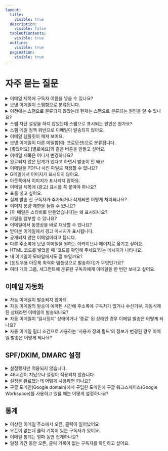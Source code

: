 ```yaml
---
layout:
  title:
    visible: true
  description:
    visible: false
  tableOfContents:
    visible: true
  outline:
    visible: true
  pagination:
    visible: true
---
```


# 자주 묻는 질문

<details>

<summary>이메일 제목에 구독자 이름을 넣을 수 있나요?</summary>

#### 메일머지 기능을 사용하면 구독자별 개인화된 이메일을 만들 수 있습니다. 자세한 내용은 [personalized-merge.md](edit/personalized-merge.md "mention")를 참고해 주세요. <a href="#personalized-merge" id="personalized-merge"></a>

</details>

<details>

<summary>보낸 이메일이 스팸함으로 분류됩니다.</summary>

#### 이메일 수신 서비스(예: G메일, 네이버 메일, 기업메일 등)에서는 이메일 수신자에게 스팸성 이메일이 발송되지 않도록 자체 스팸 필터 시스템을 운영하고 있습니다.  <a href="#spam" id="spam"></a>

시스템에서 제공하는 필터가 아니더라도 이메일 수신자가 자신의 계정에 설정한 별도의 스팸 필터에 걸리는 경우에도 이메일이 스팸으로 분류되기도 합니다.

스팸으로 분류되는 이유는 수신서비스에 따라 다르고 원인이 다양하기 때문에 정확히 파악하는 것은 어렵지만 일반적으로 아래의 이유로 스팸으로 분류됩니다.

1. 발신 주소와 수신 주소를 동일하게 설정했습니다.
2. 발신 주소로 사용하는 도메인이 의심스러운 도메인으로 판단됐습니다.
3. 이메일의 제목 또는 내용 등 자체 정책에 따라 이메일을 스팸으로 판단했습니다.

2는 SPF, DKIM, DMARC 설정을 하는 것을 추천합니다. 3은 수신 서비스의 정책에 따라 처리된 부분이기 때문에 수신 서비스의 이메일 관리자에게 문의하면 가장 빠르게 원인을 파악할 수 있습니다.

스팸으로 표시되는 비율을 줄일 수 있는 다른 방법이 궁금하다면 아래 글도 참고해 보세요.

[prevent-email-spam-marking.md](../tip/overview/prevent-email-spam-marking.md "mention")

</details>

<details>

<summary>이전에는 스팸으로 분류되지 않았는데 현재는 스팸으로 분류되는 원인을 알 수 있나요?</summary>

구독자가 사용하는 이메일 서비스의 스팸 메일 정책의 스팸 판단 정책이 변경됐기 때문일 수 있습니다. 또는 이메일의 제목, 내용 등이 이메일 수신 서비스의 스팸 필터 점검 기준에 따라 스팸성 메일로 판단됐기 때문일 수 있습니다. 구독자가 사용하는 이메일 서비스의 스팸 메일 수신 설정을 확인해 보거나 이메일의 내용을 수정해 보는 것을 추천합니다.

_내가 자주 사용하는 발신자 이메일 주소를 구독자가 자신이 사용하는 메일 서비스(예: 네이버, G메일, 그룹 메일 등)의 '주소록'에 추가하면 스팸 메일로 분류될 확률이 낮아집니다. 따라서 구독자에게 자주 사용하는 발신자 이메일 주소를 '주소록'에 추가할 수 있도록 안내해주면 스팸 메일함으로 분류되는 것을 방지할 수 있습니다._

</details>

<details>

<summary>스팸 차단 설정을 하지 않았는데 스팸으로 표시되는 원인은 뭔가요?</summary>

개인의 스팸 차단 설정이 원인이 아니라면 구독자가 사용하는 이메일 서비스(예: 네이버, G메일, 그룹 메일 등)의 스팸 차단 필터에 걸려 스팸으로 분류되거나 수신이 차단된 상황일 수 있습니다.&#x20;

스티비에서는 이미 발송 처리를 완료한 상황이며, 받아 본 이메일을 어떻게 어떤 기준에 따라 처리할지는 수신 서비스의 정책과 기준에 따라 달라지기 때문에 이런 경우 구독자가 사용하는 이메일 수신 서비스 쪽으로 문의를 해보면 원인을 보다 정확하게 파악할 수 있습니다.&#x20;

</details>

<details>

<summary>스팸 메일 정책 위반으로 이메일이 발송되지 않아요.</summary>

#### 스티비에서는 [스팸메일정책](https://www.notion.so/stibee/17a14f01765840e0b203217607307c69)과 [한국인터넷진흥원의 정보통신망법 안내서](https://www.kisa.or.kr/401/form?postSeq=3256#fnPostAttachDownload) 규정에 따라 스팸 모니터링 시스템을 운영 중에 있습니다. <a href="#spam-email-policy" id="spam-email-policy"></a>

이번에 이메일이 발송이 되지 않은 이유는 수신 동의를 정상적으로 받지 않은 상태에서 이메일을 발송한 것으로 판단되었기 때문입니다.

_\*수신 동의를 받지 않은 행위란? 카페, 블로그, 커뮤니티 등에서 구독자 주소를 동의 없이 수집하거나 숫자, 영어 등을 임의로 조합하여 이메일 주소를 생성하는 것_



아래 요청 자료를 support@stibee.com으로 보내주시면 영업일 기준 '최대 5일 이내'에 검토하여 회신드리겠습니다.

**\[요청자료]**

1\. 명시적으로 수신 동의를 받고 있음을 증명할 수 있는 URL 또는 캡처 이미지

2\. 구독자들에게 명시적인 수신 동의를 받았다는 내용을 확인할 수 있는 관리 화면

**\[참고]**

2번 자료를 회신해 주실 때는 이메일 주소를 제외한 민감한 정보는 모두 삭제한 뒤 보내주세요. 이메일 주소도 앞 4글자를 제외하고 나머지는 보이지 않도록 처리하여 보내주세요.



스티비를 통해 스팸성 이메일이 발송되는 경우, 다른 정상적인 사용자에게도 영향이 있을 수 있습니다. 따라서, 스팸성 이메일로 의심되는 경우 우선 발송을 진행하지 않고 안내를 드리고 있습니다.

다른 정상적인 사용자에게 영향이 가는 것을 최소화하기 위한 절차로, 번거로우시더라도 양해 부탁드립니다.

</details>

<details>

<summary>이메일 템플릿이 깨져 보여요.</summary>

#### 외부(예: 워드, 한글, 메모장 등)에서 텍스트를 복사해서 붙여넣었는지 확인해 주세요.&#x20;

이메일과 에디터에서 호환되지 않는 코드가 섞여 들어간 경우 문제를 일으키는 경우가 있습니다. 이 경우 텍스트 편집 툴바에 있는 \[스타일 제거하기(T에 빗금)]를 클릭해 스타일을 초기화 한 뒤 다시 편집해 보세요.&#x20;

그래도 문제가 계속 된다면 상자를 지웠다가 다시 추가한 뒤 '서식 없이 붙여넣기(ctrl+shift+v)'로 텍스트만 붙여넣고 스타일 편집은 에디터를 사용해 작업해보세요.

그 외 다른 해결 방법이 궁금하다면 [email-content-mismatch.md](../tip/overview/email-content-mismatch.md "mention") 도움말을 참고해 주세요.

</details>

<details>

<summary>보낸 이메일이 다른 메일함(예: 프로모션)으로 분류됩니다.</summary>

#### 수신서비스에서는 이메일 내용을 자체 기준에 따라 판단해 일반 메일함이 아닌 다른 메일함(예: 업데이트, 프로모션, SNS, 쇼핑 등)으로 분류하기도 합니다.  <a href="#promotions" id="promotions"></a>

분류되는 기준은 여러가지 요인이 있고 심지어 같은 내용의 이메일도 경우에 따라 다르게 분류하기도 합니다. 따라서 이메일이 다른 메일함으로 분류되지 않을 수 있도록 네이버 메일의 경우는 [자동 분류](https://help.naver.com/service/5632/contents/1169?osType=PC\&lang=ko) 기능을 사용하거나 G메일의 경우 [필터](https://support.google.com/mail/answer/6579?hl=ko#zippy=%2C%ED%95%84%ED%84%B0-%EB%A7%8C%EB%93%A4%EA%B8%B0) 설정을 해줄 것을 구독자에게 안내해보는 것도 좋습니다.

[_웰컴 이메일_](../getting-started/welcome-email.md)_을 사용해 구독 신청을 하는 구독자에게 인사하면서 뉴스레터를 잘 받아보는 방법에 대해 안내해보는 것도 좋은 방법입니다._

</details>

<details>

<summary>[좋았어요] [별로예요]와 같은 버튼을 만들고 싶어요.</summary>

뉴스레터를 받아보면 종종 '좋았어요' 또는 '별로에요' 같은 버튼을 확인할 수 있습니다.&#x20;

이 기능을 만족도 조사라고 합니다. 만족도 조사는 구글 폼(Google Form)이나 타이프폼    (Typeform) 등을 통해 조사 양식을 만들고 이 양식으로 이어지는 링크를 텍스트나 버튼 상자에 넣어주면 됩니다. 버튼이나 텍스트에 링크를 넣는 방법은 [텍스트 편집하기](edit/using-edit-box/text.md), [버튼 상자 사용하기](edit/using-edit-box/button.md) 도움말을 참고해 주세요.

_뉴스레터로 만족도 조사를 받는 방법에 대해서는 스티비 블로그를 통해 소개한 적이 있습니다. 자세한 내용은_ [_뉴스레터 피드백을 수집하는 2가지 방법_](https://blog.stibee.com/%EB%89%B4%EC%8A%A4%EB%A0%88%ED%84%B0-%ED%94%BC%EB%93%9C%EB%B0%B1%EC%9D%84-%EC%88%98%EC%A7%91%ED%95%98%EB%8A%94-3%EA%B0%80%EC%A7%80-%EB%B0%A9%EB%B2%95-450e20709995) _블로그 글을 참고해주세요._

</details>

<details>

<summary>이메일 제목은 어디서 변경하나요?</summary>

이메일 제목은 이메일 편집 단계 중 \[발송 정보] 단계에서 수정할 수 있습니다. 이메일 편집 단계 중 \[발송 정보]를 클릭해서 단계로 이동한 뒤 제목을 수정해보세요.

</details>

<details>

<summary>완료되지 않은 단계가 있다고 하면서 발송이 안 돼요.</summary>

#### 이메일을 새로 만들거나 수정할 때, 모든 단계의 입력을 완료해야 이메일을 발송할 수 있습니다.&#x20;

입력이 완료된 단계는 제목 옆에 가 표시됩니다. 가 표시되지 않은 단계를 클릭해서 입력되지 않은 정보가 있는지 확인하세요.&#x20;

입력이 완료되지 않은 단계가 있는 경우, \[예약하기] 또는 \[발송하기]를 클릭하면 '입력이 완료되지 않은 단계가 있습니다'라는 오류 메시지가 표시됩니다.

</details>

<details>

<summary>이메일을 PDF나 사진 파일로 저장할 수 있나요?</summary>

#### 제작한 뉴스레터를 PDF로 저장하고 싶다면 브라우저(예: 크롬, 엣지 등)에서 제공하는 자체 인쇄 기능을 사용해 PDF로 저장해야 합니다. 뉴스레터를 이미지로 캡처하고 싶다면 별도의 프로그램을 사용하여 직접 캡쳐해야 합니다.  <a href="#pdf" id="pdf"></a>

PDF로 저장하거나 이미지로 캡처하고 싶은 경우에는 이메일이 발송 완료되면 자동으로 생성되는 '공유용 URL' 페이지를 인쇄하거나 캡처하면 됩니다.&#x20;

1. PDF로 저장하거나 캡처하고 싶은 이메일을 목록에서 선택합니다.
2. 이메일 대시보드에서 '이메일 URL' 부분에 \[URL 복사하기] 파란 글씨를 클릭해 공유용 URL을 복사합니다.
3. 브라우저의 URL 입력창에 2번에서 복사한 공유용 URL을 붙여넣어 페이지로 이동합니다.
4. 이동한 페이지에서 브라우저의 인쇄 기능을 사용하거나 외부 프로그램을 사용해 캡처합니다.

</details>

<details>

<summary>G메일에서 이미지가 표시되지 않아요.</summary>

구독자의 설정에 따라 외부 이미지를 바로 표시하지 않고, 사용자의 확인을 거쳐 표시하기도 합니다. 만약, 설정을 변경하고 싶다면 [Gmail 이미지 표시 여부 선택하기](https://support.google.com/mail/answer/145919)를 참고해서 진행해 주세요.

구독자가 항상 외부 이미지를 표시하겠다고 설정했으나 이미지가 계속해서 바로 표시되지 않는다면, 이는 G메일의 이메일 수신 정책에 따른 조치일 수 있어요.

여러가지 요인이 있지만, 대부분 발신자 이메일 주소 도메인에 SPF, DKIM을 설정하면 해결됩니다. 설정 방법은 [SPF, DKIM 설정하기 도움말](https://help.stibee.com/email/managing-sender/spf-dkim)을 참고해 주세요.

</details>

<details>

<summary>아웃룩에서 이미지가 표시되지 않아요.</summary>

#### 아웃룩은 보안설정에 의해 이미지를 바로 다운로드하지 않고 사용자의 설정이나 확인 이후에 이미지를 표시하는 경우가 있습니다. <a href="#outlook" id="outlook"></a>

[전자 메일 메시지에서 그림 자동 다운로드 차단 또는 차단](https://support.microsoft.com/ko-kr/office/%EC%A0%84%EC%9E%90-%EB%A9%94%EC%9D%BC-%EB%A9%94%EC%8B%9C%EC%A7%80%EC%97%90%EC%84%9C-%EA%B7%B8%EB%A6%BC-%EC%9E%90%EB%8F%99-%EB%8B%A4%EC%9A%B4%EB%A1%9C%EB%93%9C-%EC%B0%A8%EB%8B%A8-%EB%98%90%EB%8A%94-%EC%B0%A8%EB%8B%A8-%ED%95%B4%EC%A0%9C-15e08854-6808-49b1-9a0a-50b81f2d617a) 도움말을 참고해 설정을 변경해 보시기 바랍니다.

</details>

<details>

<summary>이메일 제목에 (광고) 표시를 꼭 붙여야 하나요?</summary>

#### 정보통신망법에 의해 영리 목적의 광고성 정보를 포함한 이메일은 제목에 (광고)를 명시해서 보내야 합니다. <a href="#adv" id="adv"></a>

일반적으로 영리 사업자가 보내는 이메일의 경우에는 대부분 영리적 목적이 있다고 볼 수 있기 때문에 광고성 정보로 분류가 되는 것이 일반적입니다. 다만, 이는 어디까지나 일반적인 내용으로 영리 목적의 광고성 정보에 해당하는지 여부는 각 이메일의 성격에 따라 다를 수 있으며, 보내는 사람이 누구인지, 보내는 내용이 무엇인지에 따라 세심하게 검토할 필요가 있습니다.&#x20;

만약, 자문을 받아 보고 싶다면 아래 KISA 불법스팸대응센터 측으로 문의해 보시는 걸 추천드립니다.

* 유선 연락처: 118
* 사이트: [https://www.kisa.or.kr/cyberhelper118](https://www.kisa.or.kr/cyberhelper118)

[저도 이메일 제목에 “(광고)” 표시 꼭 해야하나요?](https://blog.stibee.com/ec-a0-80-eb-8f-84-ec-9d-b4-eb-a9-94-ec-9d-bc-ec-a0-9c-eb-aa-a9-ec-97-90-ea-b4-91-ea-b3-a0-ed-91-9c-ec-8b-9c-ea-bc-ad-ed-95-b4-ec-95-bc-ed-95-98-eb-82-98-ec-9a-94/) 블로그 글도 함께 참고해 보시는 걸 추천드립니다.

</details>

<details>

<summary>표를 넣고 싶어요.</summary>

스티비 밖에서 다른 프로그램을 사용해서 표를 만든 다음, 이 표를 이미지로 저장한 뒤 스티비 이메일 편집기의 이미지 상자를 선택해서 이미지로 표를 넣으면 됩니다.

#### 왜 표를 스티비에서 바로 만들 수 없나요?  <a href="#h_01hf3rxcctd8c23paf0dbp3mcn" id="h_01hf3rxcctd8c23paf0dbp3mcn"></a>

스티비를 통해서 표를 만들어도, 구독자의 수신 환경(이메일 클라이언트 또는 디스플레이나 디바이스 등)에 따라서 의도한 것과 다른 모양으로 표가 출력될 수 있습니다.&#x20;

그러므로, 엑셀이나 파워포인트처럼 손쉽게 표를 만들 수 있는 프로그램을 사용해 표를 만든 다음 이 표를 이미지로 바꾸어서 이메일에 넣으면 더 간편하고 안전하게 표를 넣을 수 있습니다.

</details>

<details>

<summary>실제 발송 전 구독자가 추가되거나 삭제되면 어떻게 처리되나요?</summary>

일반 이메일 예약 발송, A/B테스트 발송 그룹, 예약된 자동 이메일처럼 아직 발송이 진행되지 않은 경우, **실제 발송 시점의 구독자 상태에 따라서 발송 유무가 결정됩니다.**



#### 일반 이메일 예약 발송

주소록 A에 있는 전체 구독자 A, B, C에게 전달되는 일반 이메일을 예약 발송하는 경우를 가정해보겠습니다.

* 발송 대상: 주소록 A 전체 구독자 (A, B, C)
* 이메일 예약 일시: 2021년 11월 05일 오후 12:00
* 이메일 발송 예정 일시: 2021년 11월 06일 오후 12:00

이메일이 발송되기 전인 2021년 11월 05일 오후 1:00에 구독자 A는 **수신거부**, 구독자 B는 **완전삭제** 상태로 변경이 된다면 실제 발송이 이루어지는 2021년 11월 06일 오후 12:00에 구독자 A, B에게는 메일이 발송되지 않으며, 구독자 C (구독 중)에게만 메일이 발송됩니다.



#### 일반 이메일 A/B 테스트

주소록 A에 있는 전체 구독자 A, B, C, D, E, F, G, H, I, J에게 전달되는 일반 이메일에서 A/B 테스트를 진행한다고 가정해보겠습니다.

* 발송 대상 : 주소록 A 전체 구독자 (A, B, C, D, E, F, G, H, I, J)
*   A/B 테스트 : 테스트 그룹 (50%), 발송 그룹 (50%)

    → 전체 발송 대상 중 50%의 테스트 그룹에 발송하고 1일 후에 성과가 더 좋은 버전을 나머지 50%의 발송 그룹에게 발송합니다.
* 이메일 발송 예정 일시 (테스트 그룹) : 2021년 11월 05일 오후 12:00
* 이메일 발송 예정 일시 (발송 그룹) : 2021년 11월 06일 오후 12:00

테스트 그룹에 이메일이 발송된 후 발송 그룹에 이메일이 발송되기 전인 2021년 11월 05일 오후 1:00에 구독자 K가 주소록에 추가되었고 발송 그룹에 포함되어 있던 구독자 G가 수신거부 상태로 변경되었다면 실제 발송 그룹에 발송이 이루어질 때 구독자 G에게는 발송이 진행되지 않고 구독자 K는 발송 그룹에 추가되어 발송이 이루어집니다.



#### 발송대기 상태의 자동 이메일

자동 이메일의 '지연 발송' 또는 '발송 시간대' 설정에 따라 트리거 조건을 만족했음에도 불구하고 바로 발송이 이루어지지 않고 '발송대기' 상태로 구독자에게 발송이 예약되어 있을 수 있습니다. '발송대기' 상태의 구독자를 구독자 목록에서 실제 발송이 이루어지기 전에 삭제하면 자동 이메일 발송은 이루어지지 않습니다.

</details>

<details>

<summary>이미지 용량 제한을 늘릴 수 있나요?</summary>

#### 요금제와 관계없이 이미지 1개당 용량은 5MB로 제한합니다. 단, 유료, 무료 유무에 따라 한 개의 이메일에 업로드할 수 있는 이미지 용량이 다릅니다. <a href="#image-file-size" id="image-file-size"></a>

#### 스타터 요금제(무료) <a href="#h_01h9t657nptc21arnfy3snpp2y" id="h_01h9t657nptc21arnfy3snpp2y"></a>

* 이미지 용량 제한: 개당 5MB까지
* 이메일 1개에 업로드할 수 있는 전체 이미지 용량: 총 5MB까지 업로드 가능

스타터 요금제는 한 개의 이메일에 5MB의 이미지를 최대 1개까지 등록할 수 있습니다.



#### 스탠다드, 프로, 엔터프라이즈 요금제(유료) <a href="#h_01h9t657npxst23nnbf4h3hrat" id="h_01h9t657npxst23nnbf4h3hrat"></a>

* 이미지 용량 제한: 개당 5MB까지
* 이메일 1개에 업로드할 수 있는 전체 이미지 용량: 제한 없음

스탠다드, 프로, 엔터프라이즈 요금제에서는 이메일 한 개당 5MB의 이미지를 제한 없이 등록할 수 있습니다.  만약, 5MB를 초과하는 이미지가 있다면, 이미지 편집 프로그램이나 웹사이트([tinyPNG](https://tinypng.com/), [이미지프레소](http://imgpresso.co.kr/))에서 이미지 용량 최적화 도구를 사용해 용량을 줄인 후 추가하세요.

**\*주의:** 스티비를 단순한 이미지 호스팅 용도로 사용하는 것은 정책상 금지하고 있으며, 정책 위반이 의심되는 경우 서비스 사용을 제한할 수 있습니다.

</details>

<details>

<summary>[이 메일은 스티비로 만들었습니다]는 왜 표시되나요?</summary>

무료인 스타터 요금제를 사용하면 이메일 하단에 스티비 스폰서 배너가 자동으로 추가됩니다. 유료 요금제부터는 표시되지 않습니다.

</details>

<details>

<summary>파일을 첨부할 수 있나요?</summary>

파일을 첨부할 수 없습니다. 파일이 첨부된 이메일을 대량으로 발송하여 악성코드 유포 등의 위험이 있기 때문입니다.

파일 공유 서비스([네이버 클라우드](https://cloud.naver.com/), [구글 드라이브](http://drive.google.com/), [드롭박스](https://www.dropbox.com/) 등)에 업로드한 파일의 다운로드 링크를 이메일 본문에 추가하면, 파일을 첨부하지 않고도 구독자에게 파일을 전달할 수 있습니다.

</details>

<details>

<summary>이메일에서 동영상을 바로 재생할 수 있나요?</summary>

아쉽게도 이메일 수신 환경(G메일, 네이버 메일 등)에서 동영상을 이메일에서 바로 재생될 수 있는 기능을 지원하지 않아 이메일 환경에서는 동영상을 바로 재생하는 것이 불가합니다.

스티비의 \[동영상 미리보기] 상자에 유튜브 링크를 입력하면 자동으로 썸네일을 불러오고 동영상 링크가 적용됩니다. (공개된 영상만 사용 가능)  GIF 이미지는 지원이 가능하기 때문에 짧은 영상이라면 GIF 이미지로 변환해 \[이미지] 상자에 추가해 사용할 수 있습니다.

이메일 환경에서는 동영상으로 바로 재생하는 것이 불가하지만 메일 발송 후 생성되는 이메일 URL로 메일을 확인했을 때, \[동영상 미리보기] 상자에 적용된 영상을 본문 내에서 바로 재생하는 것이 가능합니다.

영상을 꼭 본문 안에서 확인해야 한다면 메일 본문에 "메일을 여기(공유용 URL 링크 삽입)에서 확인해주세요"와 같은 내용을 추가해서웹에서 메일 내용을 확인할 수 있도록 유도하는 것도 좋은 방법입니다.

</details>

<details>

<summary>받아본 이메일에서 경고 메시지가 표시됩니다.</summary>

스티비와 같은 이메일 마케팅 서비스를 사용하는 경우 실제 이메일 발송이 이루어지는 서버의 도메인 주소와(예: stibee.com) 발신자 주소(보내는 사람)로 설정된 이메일의 도메인 주소(예: naver.com, gmail.com)가 다를 수 밖에 없습니다.&#x20;

따라서 이메일을 수신하는 서버 쪽에서는 서버의 도메인 주소와 발신자 주소의 도메인 주소가 서로 다르기 때문에 의심스러운 도메인이라고 판단을 해 스팸으로 분류하거나 경고 메시지를 표시하는 경우가 있습니다.&#x20;

이때 "stibee.com에서 보낸 이메일이지만 내 도메인(예: domain.com, test.com 등)에서 보낸 것이 맞다."를 알려주기 위한 설정을 통해 도메인의 신뢰도를 확보하면 경고 메시지가 표시되는 것을 방지할 수 있습니다. \
\
이 설정을 SPF, DKIM 설정이라고 합니다.  자세한 내용은 [spf-dkim.md](managing-sender/spf-dkim.md "mention") 도움말을 참고해 주세요.

</details>

<details>

<summary>공개되지 않은 이메일이라고 뜹니다.</summary>

#### 공개되지 않은 이메일이라는 문구가 출력되며 메일 콘텐츠를 확인 할 수 없는 이유는 '콘텐츠 공유 설정'에서 공유용 URL 생성 옵션을 선택하지 않아 이메일 URL이 비활성화 되었기 때문입니다. <a href="#non-public-email" id="non-public-email"></a>

'아카이브'에 있는 이메일과 '웹에서보기' 링크를 클릭했을 때 뜨는 페이지의 URL은 이메일이 발송이 완료되면 생성되는 '공유용 URL'을 사용합니다.\
\
\[[콘텐츠 공유 설정](share/configuration.md)]은 개별 이메일 단위에서 설정하거나 워크스페이스 단위에서 설정하여 모든 이메일에 기본적으로 적용되도록 설정할 수 있습니다. 이메일의 공유 설정에서 '이메일 콘텐츠 공유용 URL을 생성합니다.'를 체크해 주세요.

</details>

<details>

<summary>다른 주소록에 보낸 이메일을 원하는 아카이브나 페이지로 옮기고 싶어요.</summary>

#### 아카이브나 페이지는 주소록과 연동되어 동작합니다.

아카이브나 페이지가 연결된 주소록에 발송하지 않은 이메일을 옮기고 싶은 경우에는 아래 절차에 따라 옮기고 싶은 아카이브나 페이지가 연결된 주소록에 임의로 이메일을 보내고 다시 발행하면 됩니다.

1. 옮기고 싶은 이메일을 복사합니다.
2. 복사한 이메일을 옮기고 싶은 아카이브나 페이지가 연결된 주소록에 이메일을 임의로 발송할 그룹을 생성합니다. 그룹에는 이메일을 받아도 상관 없는 이메일 주소를 추가합니다.
3. 2번에서 만든 그룹에 1번에서 복사한 이메일을 발송합니다.
4. 3번에서 발송한 이메일의 발행 설정을 수정해서 페이지나 아카이브에 발행합니다.

단, 이 경우 발행된 이메일의 날짜는 이메일을 복사해서 임의로 보낸 날짜를 기준으로 결정되며 날짜를 수정하는 것은 불가능합니다.

</details>

<details>

<summary>HTML 코드를 넣었을 때 '코드를 확인해 주세요'라는 메시지가 나타나요.</summary>

일반적인 웹 환경과 달리 이메일은 특수하기 때문에 일부 HTML 코드의 경우 이메일에서는 동작하지 않는 경우가 있습니다. 에디터에서는 이메일 환경에서는 동작하지 않는 코드가 포함된 상태로 발송되어 문제가 발생하는 것을 막기 위해 일부 HTML 코드는 사용할 수 없도록 제한하고 있습니다.\
\
HTML 코드를 입력했을 때 오류메시지가 뜨거나 작성한 내용이 의도와 다르게 표시된다면 이메일에서 동작하지 않는 HTML 코드를 입력하려고 하지 않았는지 확인해 보세요.&#x20;

에디터에서 사용을 제한하고 있는 HTML 코드는 아래와 같습니다.&#x20;

```
<script>, <head>, <body>, <html>, <style>, <form>, <input>, 
<button>, <noscript>, <meta>, <iframe>
```

</details>

<details>

<summary>내 이메일이 모바일에서도 잘 보일까요?</summary>

#### 스티비로 만든 이메일은 반응형으로 동작하기 때문에, 화면 크기에 따라 최적화 된 레이아웃으로 표시됩니다. <a href="#responsive" id="responsive"></a>

다른 채널과 마찬가지로, 이메일도 모바일 환경의 중요성이 점점 높아지고 있습니다. 구독자 특성에 따라 다르지만, 이메일을 모바일에서 열어보는 비율은 점점 높아지고 있습니다. 커머스 유형의 이메일은 모바일에서 열어보는 비율이 70% 이상인 경우가 많습니다. 스티비로 만든 이메일은 반응형\*으로 동작하기 때문에, 화면 크기에 따라 최적화 된 레이아웃으로 표시됩니다.

_반응형이란, 화면 크기에 따라 페이지 구성이 동적으로 변하는 방식입니다. 웹에서는 흔히 반응형 웹(Responsive Web)이라는 표현을 사용합니다. 이메일은 반응형 웹페이지에서 사용하는 코드를 그대로 사용할 수 없습니다._

예를 들어, 화면 크기가 충분히 큰 PC 화면에서는 2단으로 보이는 내용이, 화면 크기가 작은 모바일 화면에서는 1단으로 정렬되어 표시됩니다.

</details>

<details>

<summary>[윈도우용 아웃룩 최적화 템플릿으로 발송하기]가 무엇인가요?</summary>

#### '윈도우용 아웃룩'은 일반적인 이메일 서비스와는 달리 이메일 콘텐츠 렌더링 방식 차이가 존재하며, 스티비 템플릿과 같은 HTML 이메일이 정상적으로 표시되지 않는 문제가 있습니다.  <a href="#windows-outlook" id="windows-outlook"></a>

이 문제를 해결하려면 테스트 발송하기, HTML 내보내기, 예약하기, 발송하기 화면에서 \[윈도우용 아웃룩 최적화 템플로 발송하기]를 선택하면 됩니다.

_에디터의 이메일 처리 방식이 개선되어 2021년 1월 1일 이후 생성된 워크스페이스에는 이 옵션이 표시되지 않습니다. 추후 2021년 1월 1일 이전에 생성된 워크스페이스에서도 이 옵션이 표시되지 않을 예정입니다._

</details>

<details>

<summary>여러 개의 그룹, 세그먼트에 분류된 구독자에게 이메일을 한 번만 보내고 싶어요.</summary>

하나의 구독자가 여러 개의 \[그룹]이나 \[세그먼트]에 분류되어 있더라도, 주소록에는 한 번만 등록된 상태이므로, 이메일은 중복으로 발송되지 않고 한 번만 발송됩니다.

**\*주의:** 하나의 구독자가 '여러 개의 주소록'에 추가되어 있으며, 각 주소록으로 이메일을 여러 번 발송할 경우 발송한 만큼 이메일이 중복으로 전달됩니다.

</details>



## 이메일 자동화 <a href="#automation" id="automation"></a>

<details>

<summary>자동 이메일이 발송되지 않아요.</summary>

자동 이메일은 '실행 중' 상태에서만 발송됩니다. 자동 이메일이 '[실행중](automation/sending.md#undefined-3)' 상태이지만 발송되지 않는 경우 아래 내용에 따라 이상이 없는지 확인해 보세요.&#x20;



**주소록에 구독자가 등록되어 있는지 확인해 보세요.**

스티비는 \[주소록]에 등록된 구독자에게만 이메일을 발송할 수 있습니다. 이메일이 발송되어야 하는 구독자가 주소록에 등록이 되어있는지 확인해 보세요.&#x20;

주소록에 등록되어 있다면 자동 이메일이 '그룹'에 발송되도록 설정이 되어있는지 여부도 확인해 봅니다. \[그룹]에 발송이 되도록 설정이 되어있다면 구독자가 그 그룹에 추가되어 있는지 확인해 보세요.



**자동 이메일이 '실행중' 상태에서 이벤트가 일어났는지 확인해 보세요.**

자동 이메일은 '실행중' 상태에서 발생한 트리거 조건에 대해서만 발송됩니다. 자동 이메일이 '작성중', '일시정지', '종료' 상태일 때 발생한 트리거에 대해서는 발송되지 않습니다.

예를 들어 '주소록에 추가됨' 트리거를 사용하고 있고 이 이메일을 오후 12시에 일시정지 한 후에 오후 1시에 다시 시작을 한 상황을 가정해 보겠습니다.&#x20;

* 만약, 오후 12시에서 1시 사이에 구독자가 주소록에 추가됐다면 이때 이메일은 '일시정지' 상태이기 때문에 트리거는 동작하지 않고 이메일도 발송되지 않습니다.&#x20;
* 그리고 다시 이메일을 '실행중' 상태로 변경한다고 해서 '일시정지' 상태에서 발생한 조건들에 대해서 이메일이 자동으로 발송되지는 않게 됩니다.

'발송성공' 또는 '발송실패' 트리거의 경우에도 자동 이메일이 아직 실행되기 전에 트리거 조건이 되는 이메일이 발송됐다면 이 경우도 자동 이메일은 발송되지 않습니다.&#x20;

예를 들어 A 이메일을 오전 11:00에 발송했고 A 이메일을 '발송 성공' 조건으로 하는 B 자동 이메일을 오후 12에 '실행중' 상태로 변경했다면

* 자동 이메일이 '실행중' 상태로 변경되기 이전에 이미 A이메일이 발송됐기 때문에 트리거는 동작하지 않게 되고 자동 이메일도 발송이 되지 않습니다.\


**자동 이메일의 발송시간대 설정을 확인해 보세요.**

사용자가 설정한 발송 시간대가 아닐 때 트리거 조건을 만족하는 경우에는 이메일이 바로 발송되지 않고 다음 가장 빠른 발송 시간대에 발송이 이루어지게 됩니다. 자동 이메일의 '발송 대기' 목록에서 발송이 예약된 구독자들 명단을 확인할 수 있습니다.



**자동 이메일의 필터 설정을 확인해 보세요.**

트리거 조건은 만족했지만 설정한 \[[필터](automation/using.md#schedule)] 조건에 걸려 실제 이메일이 발송되지 않았을 수 있습니다. 트리거와 필터 조건의 설정을 다시 한번 확인해 보세요.



만약, 위의 내용을 모두 확인했으나 이상이 없다면 스티비 고객센터를 통해 문의해 주시면 자세하게 답변해 드리겠습니다.

</details>

<details>

<summary>자동 이메일의 발송이 예약된 시간에 주소록에 구독자가 없거나 수신거부, 자동삭제 된 상태라면 이메일이 발송되나요?</summary>

발송되지 않습니다. 실제로 발송이 이루어지는 시점에 구독자의 구독 상태를 한번 더 조회 후 발송이 이루어집니다.

예를 들어 10월 10일 오전 10시에 자동 이메일 발송이 예약된 구독자가 10월 10일 오전 9시에 주소록에서 완전히 삭제되거나 구독 상태가 '수신거부', '자동삭제' 로 변경되었고 발송이 예약된 10월 10일 오전 10시까지 이 상태가 유지되었다면 예약된 이메일은 발송되지 않습니다.

</details>

<details>

<summary>자동 이메일이 '일시정지' 상태이거나 '종료' 된 상태인 경우 이메일 발송은 어떻게 되나요?</summary>

발송되지 않습니다. 예약된 자동 이메일이 발송되는 시점에 자동 이메일의 '상태'에 따라 발송 여부가 결정됩니다.

예를 들어 10월 10일 오전 10시에 자동 이메일 발송이 예약되어 있는 상태로 10월 10일 오전 9시에 자동 이메일이 '일시정지' 되었고 이 상태가 발송이 예약된 오전 10시까지 유지 된다면 이메일은 발송되지 않습니다.

만약에 '일시정지' 된 이메일이 오전 10시 전에 다시 '실행중' 상태로 변경되었다면 이메일은 정상적으로 발송됩니다.

이메일이 '일시정지' 된 상태로 오전 10시가 지났고 오전 11시에 다시 이메일을 재시작 한 경우에는 오전 10시에 예약되었던 이메일이 다시 발송되지 않습니다.

이메일이 '종료' 된 경우에는 모든 예약 정보가 사라지기 때문에 자동 이메일은 발송되지 않습니다.

</details>

<details>

<summary>자동 이메일 필터 조건으로 사용하는 '사용자 정의 필드'의 정보가 변경된 경우 이메일 발송은 어떻게 되나요?</summary>

발송이 이루어지는 시점의 사용자 정의 필드 정보를 기준으로 이메일의 발송 여부가 결정됩니다.

자동 이메일의 트리거를 '주소록에 추가됨'으로 설정하고 '1시간 뒤 발송' 되도록 설정하였고 이름에 '고'라는 글자가 포함된 경우에만 이메일을 발송하도록 필터를 설정했다고 가정하겠습니다.

10월 10일 오전 9시에 이름이 '고길동'인 구독자가 추가되었고 자동 이메일의 트리거와 필터 조건을 통과하여 같은 날 오전 10시에 이메일 발송이 예약되었습니다.

그런데 오전 9시 30분에 이 구독자의 이름이 '길동'으로 변경되어 기존의 필터 조건을 만족하지 않도록 구독자 정보가 변경되었고 이 상태로 기존에 발송이 예약된 오전 10시가 된다면 이메일은 발송되지 않습니다.

</details>



## SPF/DKIM, DMARC 설정 <a href="#id" id="id"></a>

<details>

<summary>설정했지만 적용되지 않습니다.</summary>

SPF, DKIM, DMARC 설정은 서버 상황에 따라 최대 48시간까지 소요될 수 있습니다.&#x20;

설정 값이 잘 등록됐다면 보통 48시간 이내에 설정이 안정적으로 적용됩니다. 값을 안내에 따라 잘 등록한 상황이라면 잠시 기다려 보세요.

</details>

<details>

<summary>48시간이 지났으나 설정이 적용되지 않습니다.</summary>

아래 내용을 확인해 주세요.



**도메인의 네임서버가 등록된 곳에서 설정한 것이 맞는지 확인해 보세요.**

대부분 도메인을 구입한 곳에 네임서버가 등록되는 것이 일반적이지만 일부 경우에 따라 도메인 구입처와 네임서버를 구입한 곳이 다른 경우가 있습니다. [후이즈 도메인 조회](https://xn--c79as89aj0e29b77z.xn--3e0b707e/kor/whois/whois.jsp)에 접속한 뒤, 도메인을 검색하면 내 도메인의 네임서버 업체를 확인할 수 있습니다. name server 부분을 확인해 주세요.



**SPF 레코드가 2개 이상 설정된 것은 아닌지 확인해 보세요.**

스티비의 SPF 값을 등록하기 위해 TXT 값이 아래와 같이 등록된 것은 아닌지 확인해 보세요.

* v=spf1 include:sub.domain.com \~all
* v=spf1 include:mail.stibee.com \~all

이렇게 두 값이 따로 등록된 경우 설정이 정상적으로 동작하지 않게 됩니다. 이 경우 아래와 같이 한 줄로 TXT 레코드를 다시 입력해 주세요.

* v=spf1 include:sub.domain.com include:mail.stibee.com \~all



**CNAME, DMARC의 경우 레코드명을 바꿔보세요.**

CNAME 레코드

* stb.\_domainkey.yourdomain.com 으로 설정했다면 stb.\_domainkey로 변경
* stb.\_domainkey로 설정했다면 stb.\_domainkey.yourdomian.com으로 변경

DMARC 레코드

* \_dmarc.yourdomain.com으로 설정했다면 \_dmarc로 변경
* \_dmarc로 설정했다면 \_dmarc.yourdomain.com으로 변경

</details>

<details>

<summary>설정을 완료했는데 어떻게 사용하면 되나요?</summary>

설정한 도메인을 사용하는 이메일 주소를 주소록의 발신자 주소로 설정하여 이메일을 보내면 됩니다. 발신자 주소는 \[주소록 → 수정하기]를 눌러 새로운 발신자 이메일 주소를 등록하여 사용할 수 있습니다.

자세한 내용은 [add.md](managing-sender/add.md "mention") 도움말을 참고해 주세요.

</details>

<details>

<summary>구글 도메인(Google domain)에서 구입한 도메인에 구글 워크스페이스(Google Workspace)를 사용하고 있을 때는 어떻게 설정하나요?</summary>

_이 도움말은 구글 도메인(Google domain)에서 도메인을 구입했고, 구글 워크스페이스(Google workspace)를 함께 사용하는 경우 SPF, DKIM, DMARC를 설정하는 방법에 관한 내용입니다. 일반적인 SPF, DKIM 설정 방법은_ [_SPF, DKIM 설정 이해하기_](managing-sender/spf-dkim.md)_,_ [_DMARC 설정 이해하기_](managing-sender/dmarc.md) _도움말을 참고해 주세요._



'구글 도메인'과 '구글 워크스페이스'를 함께 사용하는 경우 기본 레코드 데이터가 설정된 상태로 사용하게 됩니다. 이 상태에서 스티비와 같은 외부 서비스를 사용하고 SPF, DKIM 등 DNS 설정을 진행하는 경우 기존에 설정된 값을 '맞춤 레코드'로 이동하는 과정이 필요합니다.\
\
먼저, \[Google Workspace] 부분에 있는 모든 값을 복사한 뒤, 기존 값은 삭제하세요. 모든 값을 \[맞춤 레코드] 부분으로 옮겨야 이메일 발송을 정상적으로 발송할 수 있으니 반드시 기존에 설정된 정확한 값을 기록해 주세요.

1. \[Google Workspace] 부분의 값을 모두 복사해서 메모장에 저장하고 화면도 함께 캡처하세요.&#x20;
2. \[Google Workspace] 오른쪽 위의 \[삭제]를 눌러 모든 레코드 값을 삭제해 주세요.
3. \[맞춤 레코드]에 1번에서 복사한 값과 캡처한 화면을 참고해 그대로 추가합니다.



복사한 값을 \[맞춤 레코드]에 추가하는 자세한 방법은 아래와 같습니다. 설명에 있는 yourdomain.com은 예시 도메인으로, 실제로는 구글 도메인에서 구입한 도메인이 표시됩니다.

* 호스트 이름이 yourdomain.com이고, 'MX' 유형인 데이터 필드 값은 한 줄씩 추가해 주세요.
* 호스트 이름이 yourdomain.com이고, 'SPF' 유형인 데이터 필드는 삭제해 주세요.
* 호스트 이름이 yourdomain.com이고 , 'TXT' 유형인 데이터는 아래와 같이 수정한 뒤 추가해 주세요. 이 데이터는 SPF 설정에 필요한 값이며, 호스트 이름은 비워두시면 됩니다.
  * 기존: v=spf1 include:\_spf.google.com \~all
  * 수정: v=spf1 include:\_spf.google.com include:mail.stibee.com \~all
* 호스트 이름이 google.\_domainkey.yourdomain.com이고, TXT 유형인 데이터는 전체 값을 \[맞춤 레코드]에 추가해 주세요. **\*주의:** 전체 값을 \[맞춤 레코드]에 추가하지 않으면 이메일 수신, 발신이 정상적으로 이루어지지 않을 수 있어요. 꼭 추가해 주세요.
* 아래 데이터를 \[맞춤 레코드]에 새로 추가해 주세요. 이 데이터는 DKIM 설정에 필요한 값입니다.
  * 호스트 이름: stb.\_domainkey
  * 유형: CNAME
  * 데이터: dkim.stibee.com
  *

만약에, G메일로 보내는 이메일의 양이 5,000건을 초과한다면 DMARC 설정이 필요합니다. 아래 데이터도 함께 추가해 주세요.

* 호스트 이름: \_dmarc
* 유형: TXT
* 데이터: v=DMARC1 ;p=none;



설정이 정상적으로 완료됐는지 여부는 [스티비 실험실](https://lab.stibee.com/domain)에서 도메인을 입력해 확인할 수 있습니다. 주소록 대시보드 \[발신자 이메일 주소] 정보에서도 확인할 수 있습니다. 설정이 완료되기까지 서버 상황에 따라 최대 48시간까지 소요될 수 있으니 참고해 주세요.

설정 여부가 바로 확인이 되지 않는다면 조금 기다린 뒤 다시 한번 상태를 조회해 보시기 바랍니다. 48시간 이후에도 설정한 내용이 조회되지 않는다면 이메일(support@stibee.com) 또는 채팅 문의(로그인 후 화면 오른쪽 아래 물음표 버튼)를 통해 문의해 주세요.

</details>



## 통계 <a href="#id" id="id"></a>

<details>

<summary>이상한 이메일 주소에서 오픈, 클릭이 일어났어요</summary>

종종 이메일을 보내고 나서 오픈, 클릭 기록을 확인했을 때 정상적이지 않은 도메인을 사용하는 구독자 임에도 불구하고 오픈, 클릭 기록이 존재하는 경우가 있습니다. 보통 이 문제는 대부분의 사람들이 많이 사용하는 도메인(예: gmail.com, naver.com)과 비슷한 도메인(예:gmai.com, nacer.com 등)을 사용하는 구독자인 경우가 많습니다.\
\
일반적으로 많이 사용하는 도메인과 비슷한 도메인을 특정 목적으로 구입해서 이 도메인을 사용하는 이메일 주소로 이메일 수신이 가능하도록 설정해 두는 경우가 있습니다. 비슷한 도메인을 구입해서 수신이 가능하도록 설정하는 목적은 스팸성 이메일 발송 또는 특정 정보 수집을 위한 목적 등 원인은 다양할 수 있습니다. \
\
따라서 정상적이지 않은 것으로 판단되는 이메일 주소는 \[[수신거부](../list/adding-managing-subscriber/modify-subscriber-info.md#h\_01gfaz1nky8dcanqfs164pz3gk)] 처리하거나 주소록에서 완전히 삭제하여 이메일이 앞으로 발송되지 않도록 조치하는 것이 좋습니다.&#x20;

</details>

<details>

<summary>오픈이 없는데 클릭 기록이 있는 구독자가 있어요.</summary>

스티비의 \[오픈]은 구독자가 이메일을 열어본 경우에 추적됩니다. 다만 종종 \[오픈]기록은 없지만 이메일의 \[클릭]기록은 있는 구독자가 존재할 수 있습니다. 이런 경우는 크게 두가지 경우를 의심해볼 수 있습니다.



**이메일 본문에 삽입된 추적용 이미지가 로드되지 않았습니다.**

스티비에서는 \[오픈] 추적을 위해 이메일 본문에 추적용 이미지를 삽입합니다. 대부분 문제가 없지만 종종 일부 수신 환경(예: 기업 메일, 아웃룩 등)에서는 임의로 추적용 이미지를 이메일 본문을 불러오는 과정에서 로드하지 않는 경우가 있습니다. 또는 종종 사용자의 설정에 따라 이미지를 불러오지 않는 경우도 있습니다.&#x20;

이런 경우 실제로 구독자가 이메일을 열어봤지만 추적용 이미지를 불러오지 않았기 때문에 \[오픈]기록이 추적되지 않을 수 있습니다. \[오픈] 추적은 이루어지지 않았지만, 실제로 구독자가 이메일을 열어본 경우이기 때문에 \[클릭]기록은 존재할 수 있습니다.

**수신 서비스의 스팸봇이 이메일 콘텐츠를 검사하는 과정에서 링크를 클릭했습니다**.

수신 서비스(예: G메일, 네이버 등)들에서는 이메일 수신자에게 스팸 메일이 전달되지 않도록 자체적인 스팸 필터링 시스템을 통해 이메일이 스팸인지 아닌지 여부를 판단합니다. 이때 이메일의 내용의 스팸성 여부를 판단하기 위해 스팸봇이 이메일의 링크를 클릭하는 경우가 있습니다. 이런 경우 실제 구독자의 \[클릭] 이 아니지만 \[클릭]으로 추적되는 경우가 있습니다.\
\
_스팸 봇에 의한 클릭 추적을 방지하기 위해 주기적으로 클릭 기록을 확인하여 분류 기준을 업데이트하고 있습니다. 정확한 통계를 제공할 수 있도록 계속해서 노력하겠습니다._

</details>

<details>

<summary>이메일 통계는 얼마 동안 집계하나요?</summary>

이메일 통계는 계속해서 집계되며 따로 정해진 기간은 없습니다.&#x20;

\[오픈], \[클릭]이 중복으로 일어난 경우 '상세통계'에는 마지막으로 오픈 또는 클릭이 일어난 시간을 기준으로 기록됩니다. 어떤 구독자가 가장 처음 이메일을 오픈하거나 클릭한 시간을 알고 싶은 경우에는 구독자 별 통계를 참고하면 확인할 수 있습니다.

\***주의**: 이메일을 발송한 뒤에 구독자 정보를 삭제하게 된다면 통계 기록에 문제가 생길 수 있습니다. 스티비의 이메일 통계는 구독자를 기준으로 기록됩니다. 오픈, 클릭 이벤트가 발생했을 때 기록할 구독자 정보가 주소록에 존재하지 않는다면 통계를 기록할 대상이 사라져 결과 표시에 문제가 발생합니다.

</details>

<details>

<summary>일정 기간 동안 오픈, 클릭 기록이 없는 구독자를 확인하고 싶어요.</summary>

프로 요금제부터 사용할 수 있는 \[[구독자 활동 기반 세그먼트](../list/classify-subscribers/how-to-use-segment.md)]를 사용하면 일정 기간 동안 오픈, 클릭 기록이 존재하지 않는 구독자를 간단하게 분류할 수 있습니다.

</details>
